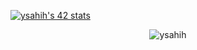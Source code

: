 
[![ysahih's 42 stats](https://badge.mediaplus.ma/greenbinary/ysahih)](https://github.com/oakoudad/badge42)
 <p align="center"> <img src="https://github-readme-stats.vercel.app/api/top-langs/?username=ysahih&layout=compact&theme=radical" alt="ysahih" /> </p><br/>

